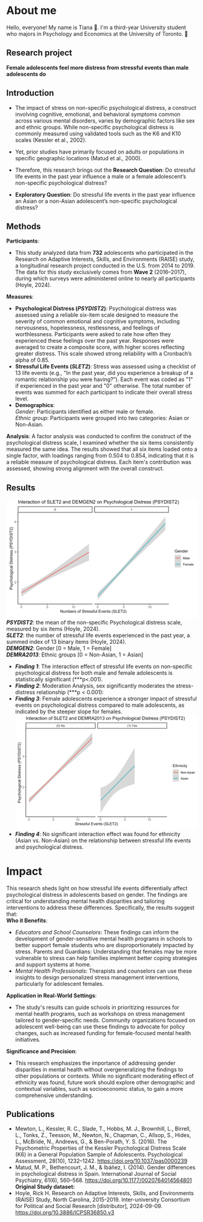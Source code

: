 # About me 
Hello, everyone! My name is Tiana 🌷. I'm a third-year University student who majors in Psychology and Economics at the University of Toronto. 🦫

## Research project
**Female adolescents feel more distress from stressful events than male adolescents do**
## Introduction 
- The impact of stress on non-specific psychological distress, a construct involving cognitive, emotional, and behavioral symptoms common across various mental disorders, varies by demographic factors like sex and ethnic groups. While non-specific psychological distress is commonly measured using validated tools such as the K6 and K10 scales (Kessler et al., 2002).
- Yet, prior studies have primarily focused on adults or populations in specific geographic locations (Matud et al., 2000).
  
- Therefore, this research brings out the **Research Question**: Do stressful life events in the past year influence a male or a female adolescent’s non-specific psychological distress?
- **Exploratory Question**: Do stressful life events in the past year influence an Asian or a non-Asian adolescent’s non-specific psychological distress?

## Methods
**Participants**: 
- This study analyzed data from **732** adolescents who participated in the Research on Adaptive Interests, Skills, and Environments (RAISE) study, a longitudinal research project conducted in the U.S. from 2014 to 2019. The data for this study exclusively comes from **Wave 2** (2016–2017), during which surveys were administered online to nearly all participants (Hoyle, 2024).

**Measures**:  
- **Psychological Distress (_PSYDIST2_)**: Psychological distress was assessed using a reliable six-item scale designed to measure the severity of common emotional and cognitive symptoms, including nervousness, hopelessness, restlessness, and feelings of worthlessness. Participants were asked to rate how often they experienced these feelings over the past year. Responses were averaged to create a composite score, with higher scores reflecting greater distress. This scale showed strong reliability with a Cronbach’s alpha of 0.85.  
- **Stressful Life Events (_SLET2_)**: Stress was assessed using a checklist of 13 life events (e.g., "In the past year, did you experience a breakup of a romantic relationship you were having?”). Each event was coded as "1" if experienced in the past year and "0" otherwise. The total number of events was summed for each participant to indicate their overall stress level.  
- **Demographics**:  
_Gender_: Participants identified as either male or female.  
_Ethnic group_: Participants were grouped into two categories: Asian or Non-Asian.

**Analysis**:
A factor analysis was conducted to confirm the construct of the psychological distress scale, I examined whether the six items consistently measured the same idea. The results showed that all six items loaded onto a single factor, with loadings ranging from 0.504 to 0.854, indicating that it is a reliable measure of psychological distress. Each item's contribution was assessed, showing strong alignment with the overall construct.


## Results  
![gender](/assets/img/male:female.png)  
**_PSYDIST2_**: the mean of the non-specific Psychological distress scale, measured by six items (Hoyle, 2024).  
**_SLET2_**: the number of stressful life events experienced in the past year, a summed index of 13 binary items (Hoyle, 2024).  
**_DEMGEN2_**: Gender [0 = Male, 1 = Female]    
**_DEMRA2013_**: Ethnic groups [0 = Non-Asian, 1 = Asian]

- **_Finding 1_**: The interaction effect of stressful life events on non-specific psychological distress for both male and female adolescents is statistically significant (***p<.001).
- **_Finding 2_**: Moderation Analysis, sex significantly moderates the stress-distress relationship (***p < 0.001):
- **_Finding 3_**: Female adolescents experience a stronger impact of stressful events on psychological distress compared to male adolescents, as indicated by the steeper slope for females.  
![ethnicity](/assets/img/ethnicgroup.png)  
- **_Finding 4_**: No significant interaction effect was found for ethnicity (Asian vs. Non-Asian) on the relationship between stressful life events and psychological distress.

# Impact
This research sheds light on how stressful life events differentially affect psychological distress in adolescents based on gender. The findings are critical for understanding mental health disparities and tailoring interventions to address these differences. Specifically, the results suggest that:  
**Who it Benefits**:  
- _Educators and School Counselors_: These findings can inform the development of gender-sensitive mental health programs in schools to better support female students who are disproportionately impacted by stress.
Parents and Guardians: Understanding that females may be more vulnerable to stress can help families implement better coping strategies and support systems at home.  
- _Mental Health Professionals_: Therapists and counselors can use these insights to design personalized stress management interventions, particularly for adolescent females.  

**Application in Real-World Settings**:  
- The study's results can guide schools in prioritizing resources for mental health programs, such as workshops on stress management tailored to gender-specific needs.
Community organizations focused on adolescent well-being can use these findings to advocate for policy changes, such as increased funding for female-focused mental health initiatives.
 
**Significance and Precision**:  
- This research emphasizes the importance of addressing gender disparities in mental health without overgeneralizing the findings to other populations or contexts. While no significant moderating effect of ethnicity was found, future work should explore other demographic and contextual variables, such as socioeconomic status, to gain a more comprehensive understanding.



## Publications
- Mewton, L., Kessler, R. C., Slade, T., Hobbs, M. J., Brownhill, L., Birrell, L., Tonks, Z., Teesson, M., Newton, N., Chapman, C., Allsop, S., Hides, L., McBride, N., Andrews, G., & Ben-Porath, Y. S. (2016). The Psychometric Properties of the Kessler Psychological Distress Scale (K6) in a General Population Sample of Adolescents. Psychological Assessment, 28(10), 1232–1242. https://doi.org/10.1037/pas0000239  
- Matud, M. P., Bethencourt, J. M., & Ibáñez, I. (2014). Gender differences in psychological distress in Spain. International Journal of Social Psychiatry, 61(6), 560–568. https://doi.org/10.1177/0020764014564801  
**Original Study dataset:**  
- Hoyle, Rick H. Research on Adaptive Interests, Skills, and Environments (RAISE) Study, North Carolina, 2015-2019. Inter-university Consortium for Political and Social Research [distributor], 2024-09-09. https://doi.org/10.3886/ICPSR36850.v3  
